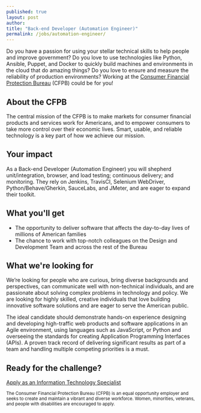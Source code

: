 ```yaml
---
published: true
layout: post
author:
title: "Back-end Developer (Automation Engineer)"
permalink: /jobs/automation-engineer/
---
```


Do you have a passion for using your stellar technical skills to help people
and improve government? Do you love to use technologies like Python,
Ansible, Puppet, and Docker to quickly build machines and environments
in the cloud that do amazing things? Do you love to ensure and measure
the reliability of production environments? Working at the [Consumer
Financial Protection Bureau](http://www.consumerfinance.gov/) (CFPB) could be for you!

## About the CFPB

The central mission of the CFPB is to make markets for consumer financial
products and services work for Americans, and to empower consumers to take
more control over their economic lives. Smart, usable, and reliable technology
is a key part of how we achieve our mission.

## Your impact

As a Back-end Developer (Automation Engineer) you will shepherd
unit/integration, browser, and load testing; continuous delivery; and monitoring.
They rely on Jenkins, TravisCI, Selenium WebDriver, Python/Behave/Gherkin,
SauceLabs, and JMeter, and are eager to expand their toolkit.

## What you'll get

- The opportunity to deliver software that affects the day-to-day lives of millions of American families
- The chance to work with top-notch colleagues on the Design and Development Team and across the rest of the Bureau

## What we're looking for

We’re looking for people who are curious, bring diverse backgrounds
and perspectives, can communicate well with non-technical individuals,
and are passionate about solving complex problems in technology and policy.
We are looking for highly skilled, creative individuals that love
building innovative software solutions and are eager to serve the American public.

The ideal candidate should demonstrate hands-on experience designing and
developing high-traffic web products and software applications in an Agile
environment, using languages such as JavaScript, or Python and overseeing the
standards for creating Application Programming Interfaces (APIs). A proven
track record of delivering significant results as part of a team and handling
multiple competing priorities is a must.

## Ready for the challenge?

[Apply as an Information Technology Specialist](https://www.usajobs.gov/GetJob/ViewDetails/405469200)


<small>The Consumer Financial Protection Bureau (CFPB) is an equal
opportunity employer and seeks to create and maintain a
vibrant and diverse workforce. Women, minorities, veterans,
and people with disabilities are encouraged to apply.</small>
